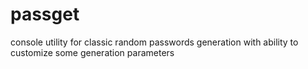 # passget
console utility for classic random passwords generation with ability to customize some generation parameters
